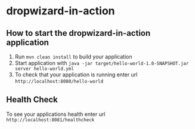 # dropwizard-in-action

How to start the dropwizard-in-action application
---

1. Run `mvn clean install` to build your application
1. Start application with `java -jar target/hello-world-1.0-SNAPSHOT.jar server hello-world.yml`
1. To check that your application is running enter url `http://localhost:8080/hello-world`

Health Check
---

To see your applications health enter url `http://localhost:8081/healthcheck`
